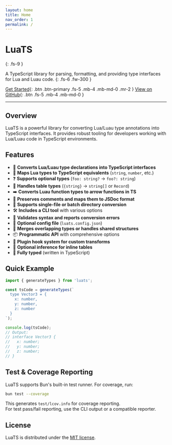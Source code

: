 ```yaml
---
layout: home
title: Home
nav_order: 1
permalink: /
---
```


# LuaTS
{: .fs-9 }

A TypeScript library for parsing, formatting, and providing type interfaces for Lua and Luau code.
{: .fs-6 .fw-300 }

[Get Started](./getting-started){: .btn .btn-primary .fs-5 .mb-4 .mb-md-0 .mr-2 }
[View on GitHub](https://github.com/codemeapixel/luats){: .btn .fs-5 .mb-4 .mb-md-0 }

---

## Overview

LuaTS is a powerful library for converting Lua/Luau type annotations into TypeScript interfaces. It provides robust tooling for developers working with Lua/Luau code in TypeScript environments.

## Features

- 🔁 **Converts Lua/Luau type declarations into TypeScript interfaces**
- 🧠 **Maps Lua types to TypeScript equivalents** (`string`, `number`, etc.)
- ❓ **Supports optional types** (`foo: string?` → `foo?: string`)
- 🔧 **Handles table types** (`{string}` → `string[]` or `Record`)
- ➡️ **Converts Luau function types to arrow functions in TS**
- 📄 **Preserves comments and maps them to JSDoc format**
- 📁 **Supports single-file or batch directory conversion**
- 🛠 **Includes a CLI tool** with various options
- 🧪 **Validates syntax and reports conversion errors**
- 🔌 **Optional config file** (`luats.config.json`)
- 🔄 **Merges overlapping types or handles shared structures**
- 📦 **Programmatic API** with comprehensive options
- 🧩 **Plugin hook system for custom transforms**
- 🧠 **Optional inference for inline tables**
- 📜 **Fully typed** (written in TypeScript)

## Quick Example

```typescript
import { generateTypes } from 'luats';

const tsCode = generateTypes(`
  type Vector3 = {
    x: number,
    y: number,
    z: number
  }
`);

console.log(tsCode);
// Output:
// interface Vector3 {
//   x: number;
//   y: number;
//   z: number;
// }
```

## Test & Coverage Reporting

LuaTS supports Bun's built-in test runner. For coverage, run:

```bash
bun test --coverage
```

This generates `test/lcov.info` for coverage reporting.  
For test pass/fail reporting, use the CLI output or a compatible reporter.

## License

LuaTS is distributed under the [MIT license](https://github.com/codemeapixel/luats/blob/main/LICENSE).
